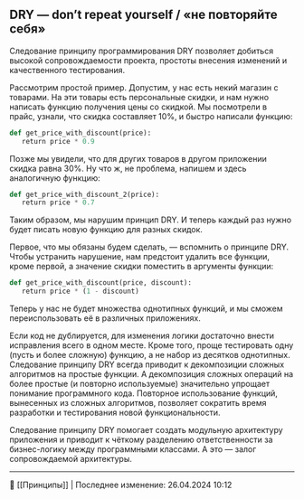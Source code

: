 ## DRY — don’t repeat yourself / «не повторяйте себя»

Следование принципу программирования DRY позволяет добиться высокой сопровождаемости проекта, простоты внесения изменений и качественного тестирования.

Рассмотрим простой пример. Допустим, у нас есть некий магазин с товарами. На эти товары есть персональные скидки, и нам нужно написать функцию получения цены со скидкой. Мы посмотрели в прайс, узнали, что скидка составляет 10%, и быстро написали функцию:

```python
def get_price_with_discount(price):  
   return price * 0.9
```

Позже мы увидели, что для других товаров в другом приложении скидка равна 30%. Ну что ж, не проблема, напишем и здесь аналогичную функцию:

```python
def get_price_with_discount_2(price):  
   return price * 0.7
```

Таким образом, мы нарушим принцип DRY. И теперь каждый раз нужно будет писать новую функцию для разных скидок.

Первое, что мы обязаны будем сделать, — вспомнить о принципе DRY. Чтобы устранить нарушение, нам предстоит удалить все функции, кроме первой, а значение скидки поместить в аргументы функции:

```python
def get_price_with_discount(price, discount):  
   return price * (1 - discount)
```

Теперь у нас не будет множества однотипных функций, и мы сможем переиспользовать её в различных приложениях.

Если код не дублируется, для изменения логики достаточно внести исправления всего в одном месте. Кроме того, проще тестировать одну (пусть и более сложную) функцию, а не набор из десятков однотипных. Следование принципу DRY всегда приводит к декомпозиции сложных алгоритмов на простые функции. А декомпозиция сложных операций на более простые (и повторно используемые) значительно упрощает понимание программного кода. Повторное использование функций, вынесенных из сложных алгоритмов, позволяет сократить время разработки и тестирования новой функциональности.

Следование принципу DRY помогает создать модульную архитектуру приложения и приводит к чёткому разделению ответственности за бизнес-логику между программными классами. А это — залог сопровождаемой архитектуры.


----
📂 [[Принципы]] | Последнее изменение: 26.04.2024 10:12